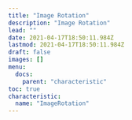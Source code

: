 ```yaml
---
title: "Image Rotation"
description: "Image Rotation"
lead: ""
date: 2021-04-17T18:50:11.984Z
lastmod: 2021-04-17T18:50:11.984Z
draft: false
images: []
menu:
  docs:
    parent: "characteristic"
toc: true
characteristic:
  name: "ImageRotation"
---
```


